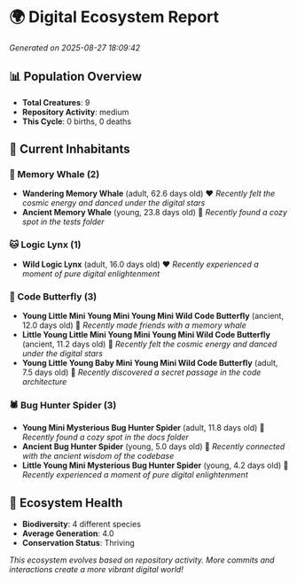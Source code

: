 # 🌍 Digital Ecosystem Report
*Generated on 2025-08-27 18:09:42*

## 📊 Population Overview
- **Total Creatures**: 9
- **Repository Activity**: medium
- **This Cycle**: 0 births, 0 deaths

## 👥 Current Inhabitants

### 🐋 Memory Whale (2)
- **Wandering Memory Whale** (adult, 62.6 days old) ❤️
  *Recently felt the cosmic energy and danced under the digital stars*
- **Ancient Memory Whale** (young, 23.8 days old) 💛
  *Recently found a cozy spot in the tests folder*

### 🐱 Logic Lynx (1)
- **Wild Logic Lynx** (adult, 16.0 days old) ❤️
  *Recently experienced a moment of pure digital enlightenment*

### 🦋 Code Butterfly (3)
- **Young Little Mini Young Mini Young Mini Wild Code Butterfly** (ancient, 12.0 days old) 💛
  *Recently made friends with a memory whale*
- **Little Young Little Mini Young Mini Young Mini Wild Code Butterfly** (ancient, 11.2 days old) 💛
  *Recently felt the cosmic energy and danced under the digital stars*
- **Young Little Young Baby Mini Young Mini Wild Code Butterfly** (adult, 7.5 days old) 💚
  *Recently discovered a secret passage in the code architecture*

### 🕷️ Bug Hunter Spider (3)
- **Young Mini Mysterious Bug Hunter Spider** (adult, 11.8 days old) 💚
  *Recently found a cozy spot in the docs folder*
- **Ancient Bug Hunter Spider** (young, 5.0 days old) 💚
  *Recently connected with the ancient wisdom of the codebase*
- **Little Young Mini Mysterious Bug Hunter Spider** (young, 4.2 days old) 💚
  *Recently experienced a moment of pure digital enlightenment*

## 🔬 Ecosystem Health
- **Biodiversity**: 4 different species
- **Average Generation**: 4.0
- **Conservation Status**: Thriving

*This ecosystem evolves based on repository activity. More commits and interactions create a more vibrant digital world!*
